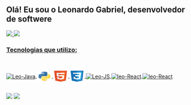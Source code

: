 ## Olá! Eu sou o Leonardo Gabriel, desenvolvedor de softwere

<div>
<a href="https://github.com/LeonardoGrufino">
<img height = "180em" src="https://github-readme-stats.vercel.app/api?username=LeonardoGrufino&show_icons=true&theme=dark"/>
<img height = "180em" src="https://github-readme-stats.vercel.app/api/top-langs/?username=LeonardoGrufino&layout=compact&theme=dark"/>
</div>

### Tecnologias que utilizo:
##

<div style="display: inline_block"><br>
  <img align="center" alt="Leo-Java" height="40" width="50" src="https://cdn.jsdelivr.net/gh/devicons/devicon@latest/icons/java/java-original-wordmark.svg">
  <img align="center" alt="Leo-Python" height="30" width="40" src="https://raw.githubusercontent.com/devicons/devicon/master/icons/python/python-original.svg">
  <img align="center" alt="Leo-HTML" height="30" width="40" src="https://raw.githubusercontent.com/devicons/devicon/master/icons/html5/html5-original.svg">
  <img align="center" alt="Leo-CSS" height="30" width="40" src="https://raw.githubusercontent.com/devicons/devicon/master/icons/css3/css3-original.svg">
  <img align="center" alt="Leo-JS" height="30" width="40" src="https://cdn.jsdelivr.net/gh/devicons/devicon@latest/icons/javascript/javascript-original.svg">
  <img align="center" alt="leo-React" height="30" width="40" src="https://cdn.jsdelivr.net/gh/devicons/devicon@latest/icons/react/react-original.svg"> 
  <img align="center" alt="leo-React" height="30" width="40" src="https://cdn.jsdelivr.net/gh/devicons/devicon@latest/icons/git/git-original.svg">
</div>

##
          
<div> 
  <a href="https://www.instagram.com/leozinngabriell?igsh=ZWRtN3gzeXY0OHhv" target="_blank"><img src="https://img.shields.io/badge/-Instagram-%23E4405F?style=for-the-badge&logo=instagram&logoColor=white" target="_blank"></a>
  <a href="https://www.linkedin.com/in/leonardo-gabriel-56444b2ba/" target="_blank"><img src="https://img.shields.io/badge/-LinkedIn-%230077B5?style=for-the-badge&logo=linkedin&logoColor=white" target="_blank"></a> 
</div>
